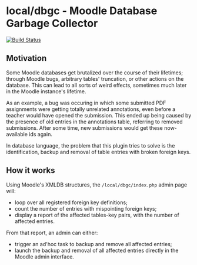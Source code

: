 # local/dbgc - Moodle Database Garbage Collector

[![Build Status](https://travis-ci.org/liip/moodle-local_dbgc.svg?branch=master)](https://travis-ci.org/liip/moodle-local_dbgc)

## Motivation

Some Moodle databases get brutalized over the course of their lifetimes; through Moodle bugs, arbitrary tables' truncation, or other actions on the database.
This can lead to all sorts of weird effects, sometimes much later in the Moodle instance's lifetime.

As an example, a bug was occuring in which some submitted PDF assignments were getting totally unrelated annotations, even before a teacher would have opened the submission.
This ended up being caused by the presence of old entries in the annotations table, referring to removed submissions. After some time, new submissions would get these now-available ids again.

In database language, the problem that this plugin tries to solve is the identification, backup and removal of table entries with broken foreign keys.

## How it works

Using Moodle's XMLDB structures, the `/local/dbgc/index.php` admin page will:

* loop over all registered foreign key definitions;
* count the number of entries with mispointing foreign keys;
* display a report of the affected tables-key pairs, with the number of affected entries.

From that report, an admin can either:

* trigger an ad'hoc task to backup and remove all affected entries;
* launch the backup and removal of all affected entries directly in the Moodle admin interface.

